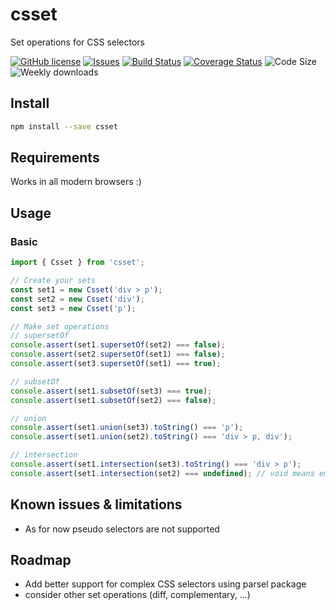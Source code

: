 # csset

Set operations for CSS selectors

[![GitHub license](https://img.shields.io/npm/l/csset.svg)](https://github.com/david-luna/csset/blob/master/README.md)
[![Issues](https://img.shields.io/github/issues/david-luna/csset.svg)](https://github.com/david-luna/csset/issues)
[![Build Status](https://travis-ci.org/david-luna/csset.svg?branch=master)](https://travis-ci.org/david-luna/csset)
[![Coverage Status](https://coveralls.io/repos/github/david-luna/csset/badge.svg)](https://coveralls.io/github/david-luna/csset)
![Code Size](https://img.shields.io/bundlephobia/minzip/csset.svg)
![Weekly downloads](https://img.shields.io/npm/dw/csset.svg)

## Install

```bash
npm install --save csset
```

## Requirements

Works in all modern browsers :)

## Usage

### Basic

```javascript
import { Csset } from 'csset';

// Create your sets
const set1 = new Csset('div > p');
const set2 = new Csset('div');
const set3 = new Csset('p');

// Make set operations
// supersetOf
console.assert(set1.supersetOf(set2) === false);
console.assert(set2.supersetOf(set1) === false);
console.assert(set3.supersetOf(set1) === true);

// subsetOf
console.assert(set1.subsetOf(set3) === true);
console.assert(set1.subsetOf(set2) === false);

// union
console.assert(set1.union(set3).toString() === 'p');
console.assert(set1.union(set2).toString() === 'div > p, div');

// intersection
console.assert(set1.intersection(set3).toString() === 'div > p');
console.assert(set1.intersection(set2) === undefined); // void means empty set

```

## Known issues & limitations

- As for now pseudo selectors are not supported


## Roadmap

- Add better support for complex CSS selectors using parsel package
- consider other set operations (diff, complementary, ...)
